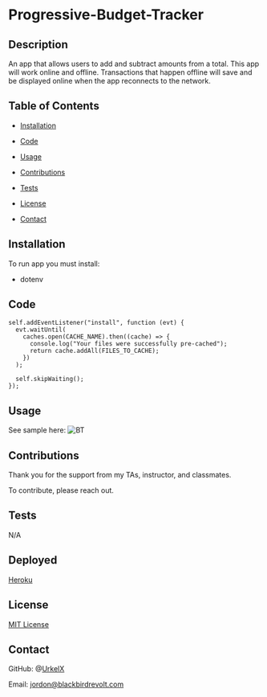 # Progressive-Budget-Tracker


## Description
An app that allows users to add and subtract amounts from a total. This app will work online and offline. Transactions that happen offline will save and be displayed online when the app reconnects to the network. 

## Table of Contents

* [Installation](#installation)

* [Code](#code)

* [Usage](#usage)

* [Contributions](#contributions)

* [Tests](#tests)

* [License](#license)

* [Contact](#contact)

## Installation
To run app you must install:
* dotenv

## Code
```
self.addEventListener("install", function (evt) {
  evt.waitUntil(
    caches.open(CACHE_NAME).then((cache) => {
      console.log("Your files were successfully pre-cached");
      return cache.addAll(FILES_TO_CACHE);
    })
  );

  self.skipWaiting();
});
```


## Usage

See sample here:
![BT](https://user-images.githubusercontent.com/70240665/108940610-480cf200-7619-11eb-9d71-6e61795ba875.png)



## Contributions
Thank you for the support from my TAs, instructor, and classmates.

To contribute, please reach out.

## Tests
N/A

## Deployed 
[Heroku](https://secure-meadow-28586.herokuapp.com/)

## License
[MIT License](https://github.com/UrkelX/README_Generator/files/5646505/MIT.txt)


## Contact
GitHub: @[UrkelX](https://github.com/UrkelX)

Email: jordon@blackbirdrevolt.com